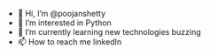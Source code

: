 - 👋 Hi, I’m @poojanshetty
- 👀 I’m interested in Python
- 🌱 I’m currently learning new technologies buzzing
- 📫 How to reach me linkedIn

<!---
poojanshetty/poojanshetty is a ✨ special ✨ repository because its `README.md` (this file) appears on your GitHub profile.
You can click the Preview link to take a look at your changes.
--->
